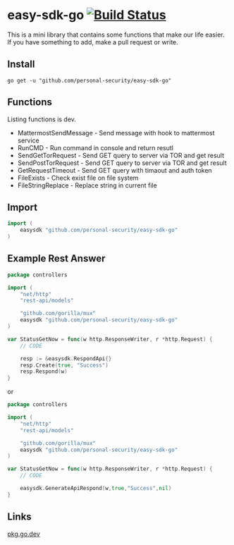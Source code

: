 # easy-sdk-go [![Build Status](https://travis-ci.com/personal-security/easy-sdk-go.svg?branch=main)](https://travis-ci.com/personal-security/easy-sdk-go)

This is a mini library that contains some functions that make our life easier. If you have something to add, make a pull request or write.

## Install

`go get -u "github.com/personal-security/easy-sdk-go"`

## Functions

Listing functions is dev.

* MattermostSendMessage - Send message with hook to mattermost service
* RunCMD - Run command in console and return resutl
* SendGetTorRequest - Send GET query to server via TOR and get result
* SendPostTorRequest - Send GET query to server via TOR and get result
* GetRequestTimeout - Send GET query with timaout and auth token
* FileExists - Check exist file on file system
* FileStringReplace - Replace string in current file

## Import

```GO
import (
    easysdk "github.com/personal-security/easy-sdk-go"
)
```

## Example Rest Answer

```GO
package controllers

import (
    "net/http"
    "rest-api/models"

    "github.com/gorilla/mux"
    easysdk "github.com/personal-security/easy-sdk-go"
)

var StatusGetNow = func(w http.ResponseWriter, r *http.Request) {
    // CODE

    resp := &easysdk.RespondApi{}
    resp.Create(true, "Success")
    resp.Respond(w)
}
```

or

```GO
package controllers

import (
    "net/http"
    "rest-api/models"

    "github.com/gorilla/mux"
    easysdk "github.com/personal-security/easy-sdk-go"
)

var StatusGetNow = func(w http.ResponseWriter, r *http.Request) {
    // CODE

    easysdk.GenerateApiRespond(w,true,"Success",nil)
}
```

## Links

[pkg.go.dev](https://pkg.go.dev/github.com/personal-security/easy-sdk-go)
